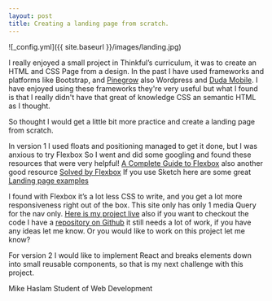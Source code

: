 ```yaml
---
layout: post
title: Creating a landing page from scratch.
---
```

![_config.yml]({{ site.baseurl }}/images/landing.jpg)

I really enjoyed a small project in Thinkful’s curriculum, it was to create an HTML and CSS Page from a design. In the past I have used frameworks and platforms like Bootstrap, and [Pinegrow](https://pinegrow.com/) also Wordpress and [Duda Mobile](https://www.dudamobile.com/). I have enjoyed using these frameworks they're very useful but what I found is that I really didn't have that great of knowledge CSS an semantic HTML as I thought. 

So thought I would get a little bit more practice and create a landing page from scratch.

In version 1  I used floats and positioning managed to get it done, but I was anxious to try Flexbox So I went and did some googling and found these  resources that were very helpful!
[A Complete Guide to Flexbox](https://css-tricks.com/snippets/css/a-guide-to-flexbox/) also another good resource
[Solved by Flexbox](https://philipwalton.github.io/solved-by-flexbox/) If you use Sketch here are some great [Landing page examples](https://sketchrepo.com/?s=landing+page)

I found with Flexbox it’s a lot less CSS to write, and you get a lot more responsiveness right out of the box. This site only has only 1 media Query for the nav only. [Here is my project live](https://mikehaslam-thinkful-projects.github.io/myLandingPage/) also if you want to checkout the code  I have a [repository on Github](https://github.com/MikeHaslam-Thinkful-projects/myLandingPage) it still needs a lot of work, if you have any ideas let me know. Or you would like to work on this project let me know?

For version 2 I would like to implement React and breaks elements down into small reusable  components, so that is my next challenge with this project.

Mike Haslam
Student of Web Development

